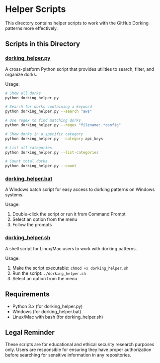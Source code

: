 # Helper Scripts

This directory contains helper scripts to work with the GitHub Dorking patterns more effectively.

## Scripts in this Directory

### [dorking_helper.py](dorking_helper.py)
A cross-platform Python script that provides utilities to search, filter, and organize dorks.

Usage:
```bash
# Show all dorks
python dorking_helper.py

# Search for dorks containing a keyword
python dorking_helper.py --search "aws"

# Use regex to find matching dorks
python dorking_helper.py --regex "filename:.*config"

# Show dorks in a specific category
python dorking_helper.py --category api_keys

# List all categories
python dorking_helper.py --list-categories

# Count total dorks
python dorking_helper.py --count
```

### [dorking_helper.bat](dorking_helper.bat)
A Windows batch script for easy access to dorking patterns on Windows systems.

Usage:
1. Double-click the script or run it from Command Prompt
2. Select an option from the menu
3. Follow the prompts

### [dorking_helper.sh](dorking_helper.sh)
A shell script for Linux/Mac users to work with dorking patterns.

Usage:
1. Make the script executable: `chmod +x dorking_helper.sh`
2. Run the script: `./dorking_helper.sh`
3. Select an option from the menu

## Requirements

- Python 3.x (for dorking_helper.py)
- Windows (for dorking_helper.bat)
- Linux/Mac with bash (for dorking_helper.sh)

## Legal Reminder

These scripts are for educational and ethical security research purposes only. Users are responsible for ensuring they have proper authorization before searching for sensitive information in any repositories.